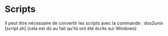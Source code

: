 # Scripts

Il peut être nécessaire de convertir les scripts avec la commande : dos2unix [script.sh]
(cela est dû au fait qu'ils ont été écrits sur Windows)
